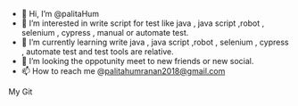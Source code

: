 - 👋 Hi, I’m @palitaHum
- 👀 I’m interested in write script for test like java , java script ,robot , selenium , cypress , manual or automate test.
- 🌱 I’m currently learning write java , java script ,robot , selenium , cypress , automate test and test tools are relative.
- 💞️ I’m looking the oppotunity meet to new friends or new social.
- 📫 How to reach me @palitahumranan2018@gmail.com


My Git


<!---
palitaHum/palitaHum is a ✨ special ✨ repository because its `README.md` (this file) appears on your GitHub profile.
You can click the Preview link to take a look at your changes.
--->
